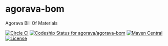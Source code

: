 # agorava-bom
Agorava Bill Of Materials

[![Circle CI](https://circleci.com/gh/agorava/agorava-bom.svg?style=svg)](https://circleci.com/gh/agorava/agorava-bom) 
[ ![Codeship Status for agorava/agorava-bom](https://codeship.com/projects/2bed8a60-b206-0132-1c49-3edef27c5b65/status?branch=master)](https://codeship.com/projects/69950) 
[![Maven Central](https://maven-badges.herokuapp.com/maven-central/org.agorava/agorava-bom/badge.svg)](https://maven-badges.herokuapp.com/maven-central/org.agorava/agorava-bom) 
[![License](http://img.shields.io/badge/license-Apache2-red.svg)](http://opensource.org/licenses/apache-2.0)

